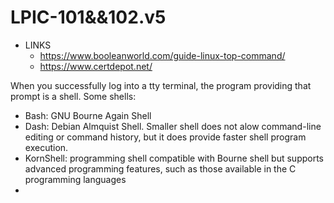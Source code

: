 # LPIC-101&&102.v5

- LINKS
  - <https://www.booleanworld.com/guide-linux-top-command/>
  - <https://www.certdepot.net/>

When you successfully log into a tty terminal, the program providing that prompt is a shell. Some shells:

- Bash: GNU Bourne Again Shell
- Dash: Debian Almquist Shell. Smaller shell does not alow command-line editing or command history, but it does provide faster shell program execution.
- KornShell: programming shell compatible with Bourne shell but supports advanced programming features, such as those available in the C programming languages
- 
